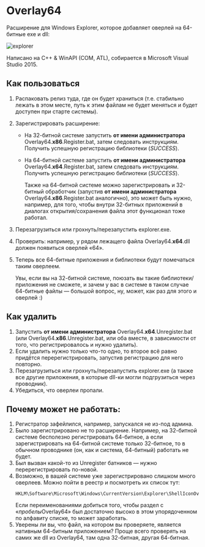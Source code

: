 # Overlay64
Расширение для Windows Explorer, которое добавляет оверлей на 64-битные exe и dll:

![explorer](https://github.com/multiprogramm/Overlay64/assets/22413872/1ff8d8dc-fb2a-40e5-b5c6-1835f8e6e6cb)

Написано на C++ & WinAPI (COM, ATL), собирается в Microsoft Visual Studio 2015.

## Как пользоваться
1. Распаковать релиз туда, где он будет храниться (т.е. стабильно лежать в этом месте, путь к этим файлам не будет меняться и будет доступен при старте системы).
1. Зарегистрировать расширение:
   - На 32-битной системе запустить **от имени администратора** Overlay64.**x86**.Register.bat, затем следовать инструкциям. Получить успешную регистрацию библиотеки (*SUCCESS*).
   - На 64-битной системе запустить **от имени администратора** Overlay64.**x64**.Register.bat, затем следовать инструкциям. Получить успешную регистрацию библиотеки (*SUCCESS*).

     Также на 64-битной системе можно зарегистрировать и 32-битный обработчик (запустив **от имени администратора** Overlay64.**x86**.Register.bat аналогично), это может быть нужно, например, для того, чтобы внутри 32-битных приложений в диалогах открытия/сохранения файла этот функционал тоже работал.
1. Перезагрузиться или грохнуть/перезапустить explorer.exe.
1. Проверить: например, у рядом лежащего файла Overlay64.**x64**.dll должен появиться оверлей «64».
1. Теперь все 64-битные приложения и библиотеки будут помечаться таким оверлеем.

   Увы, если вы на 32-битной системе, поюзать вы такие библиотеки/приложения не сможете, и зачем у вас в системе в таком случае 64-битные файлы — большой вопрос, ну, может, как раз для этого и оверлей :)

## Как удалить
1. Запустить **от имени администратора** Overlay64.**x64**.Unregister.bat (или Overlay64.**x86**.Unregister.bat, или оба вместе, в зависимости от того, что регистрировалось и нужно удалить).
1. Если удалить нужно только что-то одно, то второе всё равно придётся перерегистрировать, запустив регистрацию для него повторно.
1. Перезагрузиться или грохнуть/перезапустить explorer.exe (а также все другие приложения, в которые dll-ки могли подгрузиться через проводник).
1. Убедиться, что оверлеи пропали.

## Почему может не работать:
1. Регистратор зафейлился, например, запускался не из-под админа.
1. Было зарегистрировано не то расширение. Например, на 32-битной системе бесполезно регистрировать 64-битное, а если зарегистрировать на 64-битной системе только 32-битное, то в обычном проводнике (он, как и система, 64-битный) работать не будет.
1. Был вызван какой-то из Unregister батников — нужно перерегистрировать по-новой.
1. Возможно, в вашей системе уже зарегистрировано слишком много оверлеев. Можно пойти в реестр и посмотреть их список тут:
   ```
   HKLM\Software\Microsoft\Windows\CurrentVersion\Explorer\ShellIconOverlayIdentifiers
   ```
   Если переименованиями добиться того, чтобы раздел с «*пробелы*Overlay64» был достаточно высоко в этом упорядоченном по алфавиту списке, то может заработать.
1. Уверены ли вы, что файл, на котором вы проверяете, является нативным 64-битным приложением? Проще всего проверять на самих же dll из Overlay64, там одна 32-битная, другая 64-битная.
